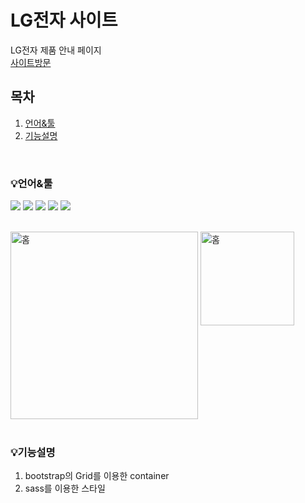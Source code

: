 # LG전자 사이트
LG전자 제품 안내 페이지<br />
[사이트방문](http://ys-lg.s3-website.ap-northeast-2.amazonaws.com/)
## 목차
1. [언어&#x0026;툴](#언어&툴)
2. [기능설명](#기능설명)

<br />

### 💡언어&#x0026;툴
<img src="https://img.shields.io/badge/HTML5-E34F26?style=E34F26&logo=HTML5&logoColor=fff"/> <img src="https://img.shields.io/badge/Sass-CC6699?style=CC6699&logo=Sass&logoColor=fff"/> <img src="https://img.shields.io/badge/jQuery-F7DF1E?style=F7DF1E&logo=JavaScript&logoColor=333"/> <img src="https://img.shields.io/badge/Node.js-339933?style=339933&logo=Node.js&logoColor=fff"/> <img src="https://img.shields.io/badge/npm-CB3837?style=CB3837&logo=npm&logoColor=fff"/>
<br />
<br />

<img src="https://ys-lg.s3.ap-northeast-2.amazonaws.com/git/home.png" alt="홈" width="300" style="vertical-align: top" /> <img src="https://ys-lg.s3.ap-northeast-2.amazonaws.com/git/home2.png" alt="홈" width="150" style="vertical-align: top" />
<br />
<br />

### 💡기능설명
  1. bootstrap의 Grid를 이용한 container
  2. sass를 이용한 스타일
        
